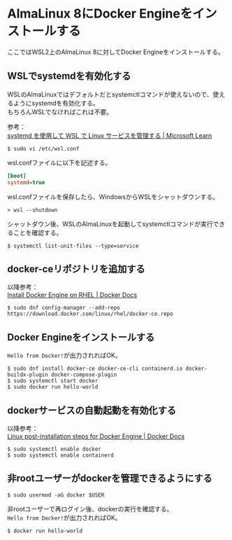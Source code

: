 # AlmaLinux 8にDocker Engineをインストールする

ここではWSL2上のAlmaLinux 8に対してDocker Engineをインストールする。

## WSLでsystemdを有効化する

WSLのAlmaLinuxではデフォルトだとsystemctlコマンドが使えないので、使えるようにsystemdを有効化する。  
もちろんWSLでなければこれは不要。

参考：  
[systemd を使用して WSL で Linux サービスを管理する | Microsoft Learn](https://learn.microsoft.com/ja-jp/windows/wsl/systemd)


```
$ sudo vi /etc/wsl.conf
```

wsl.confファイルに以下を記述する。

```ini
[boot]
systemd=true
```

wsl.confファイルを保存したら、WindowsからWSLをシャットダウンする。

```
> wsl --shutdown
```

シャットダウン後、WSLのAlmaLinuxを起動してsystemctlコマンドが実行できることを確認する。

```
$ systemctl list-unit-files --type=service
```

## docker-ceリポジトリを追加する

以降参考：  
[Install Docker Engine on RHEL | Docker Docs](https://docs.docker.com/engine/install/rhel/)

```
$ sudo dnf config-manager --add-repo https://download.docker.com/linux/rhel/docker-ce.repo
```

## Docker Engineをインストールする

`Hello from Docker!`が出力されればOK。

```
$ sudo dnf install docker-ce docker-ce-cli containerd.io docker-buildx-plugin docker-compose-plugin
$ sudo systemctl start docker
$ sudo docker run hello-world
```

## dockerサービスの自動起動を有効化する

以降参考：  
[Linux post-installation steps for Docker Engine | Docker Docs](https://docs.docker.com/engine/install/linux-postinstall/)

```
$ sudo systemctl enable docker
$ sudo systemctl enable containerd
```

## 非rootユーザーがdockerを管理できるようにする

```
$ sudo usermod -aG docker $USER
```

非rootユーザーで再ログイン後、dockerの実行を確認する。  
`Hello from Docker!`が出力されればOK。

```
$ docker run hello-world
```
